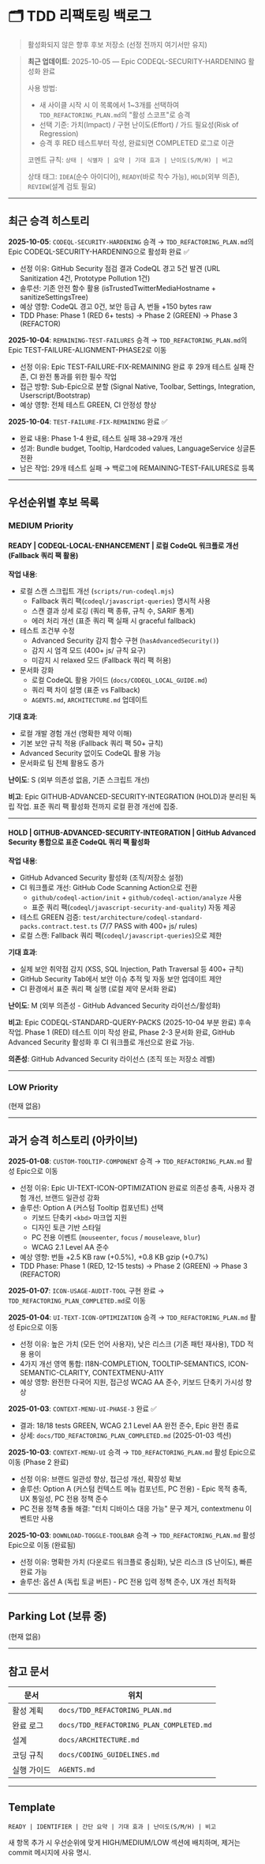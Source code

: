 # 🗂️ TDD 리팩토링 백로그

> 활성화되지 않은 향후 후보 저장소 (선정 전까지 여기서만 유지)

> **최근 업데이트**: 2025-10-05 — Epic CODEQL-SECURITY-HARDENING 활성화 완료
>
> 사용 방법:
>
> - 새 사이클 시작 시 이 목록에서 1~3개를 선택하여 `TDD_REFACTORING_PLAN.md`의
>   "활성 스코프"로 승격
> - 선택 기준: 가치(Impact) / 구현 난이도(Effort) / 가드 필요성(Risk of
>   Regression)
> - 승격 후 RED 테스트부터 작성, 완료되면 COMPLETED 로그로 이관
>
> 코멘트 규칙: `상태 | 식별자 | 요약 | 기대 효과 | 난이도(S/M/H) | 비고`
>
> 상태 태그: `IDEA`(순수 아이디어), `READY`(바로 착수 가능), `HOLD`(외부 의존),
> `REVIEW`(설계 검토 필요)

---

## 최근 승격 히스토리

**2025-10-05**: `CODEQL-SECURITY-HARDENING` 승격 → `TDD_REFACTORING_PLAN.md`의
Epic CODEQL-SECURITY-HARDENING으로 활성화 완료 ✅

- 선정 이유: GitHub Security 점검 결과 CodeQL 경고 5건 발견 (URL Sanitization
  4건, Prototype Pollution 1건)
- 솔루션: 기존 안전 함수 활용 (isTrustedTwitterMediaHostname +
  sanitizeSettingsTree)
- 예상 영향: CodeQL 경고 0건, 보안 등급 A, 번들 +150 bytes raw
- TDD Phase: Phase 1 (RED 6+ tests) → Phase 2 (GREEN) → Phase 3 (REFACTOR)

**2025-10-04**: `REMAINING-TEST-FAILURES` 승격 → `TDD_REFACTORING_PLAN.md`의
Epic TEST-FAILURE-ALIGNMENT-PHASE2로 이동

- 선정 이유: Epic TEST-FAILURE-FIX-REMAINING 완료 후 29개 테스트 실패 잔존, CI
  완전 통과를 위한 필수 작업
- 접근 방향: Sub-Epic으로 분할 (Signal Native, Toolbar, Settings, Integration,
  Userscript/Bootstrap)
- 예상 영향: 전체 테스트 GREEN, CI 안정성 향상

**2025-10-04**: `TEST-FAILURE-FIX-REMAINING` 완료 ✅

- 완료 내용: Phase 1-4 완료, 테스트 실패 38→29개 개선
- 성과: Bundle budget, Tooltip, Hardcoded values, LanguageService 싱글톤 전환
- 남은 작업: 29개 테스트 실패 → 백로그에 REMAINING-TEST-FAILURES로 등록

---

## 우선순위별 후보 목록

### MEDIUM Priority

#### READY | CODEQL-LOCAL-ENHANCEMENT | 로컬 CodeQL 워크플로 개선 (Fallback 쿼리 팩 활용)

**작업 내용**:

- 로컬 스캔 스크립트 개선 (`scripts/run-codeql.mjs`)
  - Fallback 쿼리 팩(`codeql/javascript-queries`) 명시적 사용
  - 스캔 결과 상세 로깅 (쿼리 팩 종류, 규칙 수, SARIF 통계)
  - 에러 처리 개선 (표준 쿼리 팩 실패 시 graceful fallback)
- 테스트 조건부 수정
  - Advanced Security 감지 함수 구현 (`hasAdvancedSecurity()`)
  - 감지 시 엄격 모드 (400+ js/ 규칙 요구)
  - 미감지 시 relaxed 모드 (Fallback 쿼리 팩 허용)
- 문서화 강화
  - 로컬 CodeQL 활용 가이드 (`docs/CODEQL_LOCAL_GUIDE.md`)
  - 쿼리 팩 차이 설명 (표준 vs Fallback)
  - `AGENTS.md`, `ARCHITECTURE.md` 업데이트

**기대 효과**:

- 로컬 개발 경험 개선 (명확한 제약 이해)
- 기본 보안 규칙 적용 (Fallback 쿼리 팩 50+ 규칙)
- Advanced Security 없이도 CodeQL 활용 가능
- 문서화로 팀 전체 활용도 증가

**난이도**: S (외부 의존성 없음, 기존 스크립트 개선)

**비고**: Epic GITHUB-ADVANCED-SECURITY-INTEGRATION (HOLD)과 분리된 독립 작업.
표준 쿼리 팩 활성화 전까지 로컬 환경 개선에 집중.

---

#### HOLD | GITHUB-ADVANCED-SECURITY-INTEGRATION | GitHub Advanced Security 통합으로 표준 CodeQL 쿼리 팩 활성화

**작업 내용**:

- GitHub Advanced Security 활성화 (조직/저장소 설정)
- CI 워크플로 개선: GitHub Code Scanning Action으로 전환
  - `github/codeql-action/init` + `github/codeql-action/analyze` 사용
  - 표준 쿼리 팩(`codeql/javascript-security-and-quality`) 자동 제공
- 테스트 GREEN 검증: `test/architecture/codeql-standard-packs.contract.test.ts`
  (7/7 PASS with 400+ js/ rules)
- 로컬 스캔: Fallback 쿼리 팩(`codeql/javascript-queries`)으로 제한

**기대 효과**:

- 실제 보안 취약점 감지 (XSS, SQL Injection, Path Traversal 등 400+ 규칙)
- GitHub Security Tab에서 보안 이슈 추적 및 자동 보안 업데이트 제안
- CI 환경에서 표준 쿼리 팩 실행 (로컬 제약 문서화 완료)

**난이도**: M (외부 의존성 - GitHub Advanced Security 라이선스/활성화)

**비고**: Epic CODEQL-STANDARD-QUERY-PACKS (2025-10-04 부분 완료) 후속 작업.
Phase 1 (RED) 테스트 이미 작성 완료, Phase 2-3 문서화 완료, GitHub Advanced
Security 활성화 후 CI 워크플로 개선으로 완료 가능.

**의존성**: GitHub Advanced Security 라이선스 (조직 또는 저장소 레벨)

---

### LOW Priority

(현재 없음)

---

## 과거 승격 히스토리 (아카이브)

**2025-01-08**: `CUSTOM-TOOLTIP-COMPONENT` 승격 → `TDD_REFACTORING_PLAN.md` 활성
Epic으로 이동

- 선정 이유: Epic UI-TEXT-ICON-OPTIMIZATION 완료로 의존성 충족, 사용자 경험
  개선, 브랜드 일관성 강화
- 솔루션: Option A (커스텀 Tooltip 컴포넌트) 선택
  - 키보드 단축키 `<kbd>` 마크업 지원
  - 디자인 토큰 기반 스타일
  - PC 전용 이벤트 (`mouseenter`, `focus` / `mouseleave`, `blur`)
  - WCAG 2.1 Level AA 준수
- 예상 영향: 번들 +2.5 KB raw (+0.5%), +0.8 KB gzip (+0.7%)
- TDD Phase: Phase 1 (RED, 12-15 tests) → Phase 2 (GREEN) → Phase 3 (REFACTOR)

**2025-01-07**: `ICON-USAGE-AUDIT-TOOL` 구현 완료 →
`TDD_REFACTORING_PLAN_COMPLETED.md`로 이동

**2025-01-04**: `UI-TEXT-ICON-OPTIMIZATION` 승격 → `TDD_REFACTORING_PLAN.md`
활성 Epic으로 이동

- 선정 이유: 높은 가치 (모든 언어 사용자), 낮은 리스크 (기존 패턴 재사용), TDD
  적용 용이
- 4가지 개선 영역 통합: I18N-COMPLETION, TOOLTIP-SEMANTICS,
  ICON-SEMANTIC-CLARITY, CONTEXTMENU-A11Y
- 예상 영향: 완전한 다국어 지원, 접근성 WCAG AA 준수, 키보드 단축키 가시성 향상

**2025-01-03**: `CONTEXT-MENU-UI-PHASE-3` 완료 ✅

- 결과: 18/18 tests GREEN, WCAG 2.1 Level AA 완전 준수, Epic 완전 종료
- 상세: `docs/TDD_REFACTORING_PLAN_COMPLETED.md` (2025-01-03 섹션)

**2025-10-03**: `CONTEXT-MENU-UI` 승격 → `TDD_REFACTORING_PLAN.md` 활성 Epic으로
이동 (Phase 2 완료)

- 선정 이유: 브랜드 일관성 향상, 접근성 개선, 확장성 확보
- 솔루션: Option A (커스텀 컨텍스트 메뉴 컴포넌트, PC 전용) - Epic 목적 충족, UX
  통일성, PC 전용 정책 준수
- PC 전용 정책 충돌 해결: "터치 디바이스 대응 가능" 문구 제거, contextmenu
  이벤트만 사용

**2025-10-03**: `DOWNLOAD-TOGGLE-TOOLBAR` 승격 → `TDD_REFACTORING_PLAN.md` 활성
Epic으로 이동 (완료됨)

- 선정 이유: 명확한 가치 (다운로드 워크플로 중심화), 낮은 리스크 (S 난이도),
  빠른 완료 가능
- 솔루션: 옵션 A (독립 토글 버튼) - PC 전용 입력 정책 준수, UX 개선 최적화

---

## Parking Lot (보류 중)

(현재 없음)

---

## 참고 문서

| 문서        | 위치                                     |
| ----------- | ---------------------------------------- |
| 활성 계획   | `docs/TDD_REFACTORING_PLAN.md`           |
| 완료 로그   | `docs/TDD_REFACTORING_PLAN_COMPLETED.md` |
| 설계        | `docs/ARCHITECTURE.md`                   |
| 코딩 규칙   | `docs/CODING_GUIDELINES.md`              |
| 실행 가이드 | `AGENTS.md`                              |

---

## Template

```text
READY | IDENTIFIER | 간단 요약 | 기대 효과 | 난이도(S/M/H) | 비고
```

새 항목 추가 시 우선순위에 맞게 HIGH/MEDIUM/LOW 섹션에 배치하며, 제거는 commit
메시지에 사유 명시.
